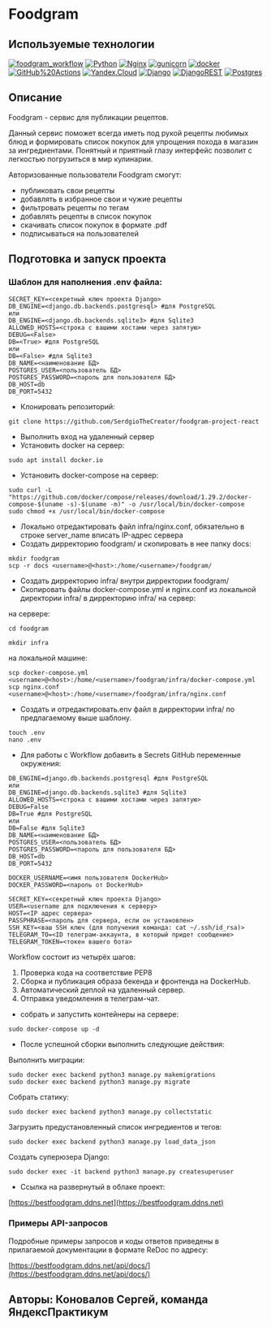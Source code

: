 # Foodgram

## Используемые технологии

[![foodgram_workflow](https://github.com/SerdgioTheCreator/foodgram-project-react/actions/workflows/foodgram_workflow.yml/badge.svg?branch=master)](https://github.com/SerdgioTheCreator/foodgram-project-react/actions/workflows/foodgram_workflow.yml)
[![Python](https://img.shields.io/badge/-Python-464646?style=flat-square&logo=Python)](https://www.python.org/)
[![Nginx](https://img.shields.io/badge/-NGINX-464646?style=flat-square&logo=NGINX)](https://nginx.org/ru/)
[![gunicorn](https://img.shields.io/badge/-gunicorn-464646?style=flat-square&logo=gunicorn)](https://gunicorn.org/)
[![docker](https://img.shields.io/badge/-Docker-464646?style=flat-square&logo=docker)](https://www.docker.com/)
[![GitHub%20Actions](https://img.shields.io/badge/-GitHub%20Actions-464646?style=flat-square&logo=GitHub%20actions)](https://github.com/features/actions)
[![Yandex.Cloud](https://img.shields.io/badge/-Yandex.Cloud-464646?style=flat-square&logo=Yandex.Cloud)](https://cloud.yandex.ru/)
[![Django](https://img.shields.io/badge/Django-092E20?style=for-the-badge&logo=django&logoColor=green)](https://www.djangoproject.com/)
[![DjangoREST](https://img.shields.io/badge/DJANGO-REST-ff1709?style=for-the-badge&logo=django&logoColor=white&color=ff1709&labelColor=gray)](https://www.django-rest-framework.org/)
[![Postgres](https://img.shields.io/badge/postgres-%23316192.svg?style=for-the-badge&logo=postgresql&logoColor=white)](https://www.postgresql.org/)

## Описание
Foodgram - сервис для публикации рецептов. 
 
Данный сервис поможет всегда иметь под рукой рецепты любимых блюд и формировать список покупок для упрощения похода в магазин за ингредиентами. 
Понятный и приятный глазу интерфейс позволит с легкостью погрузиться в мир кулинарии.
 
Авторизованные пользователи Foodgram смогут:
- публиковать свои рецепты 
- добавлять в избранное свои и чужие рецепты
- фильтровать рецепты по тегам
- добавлять рецепты в список покупок
- скачивать список покупок в формате .pdf
- подписываться на пользователей

## Подготовка и запуск проекта

### Шаблон для наполнения .env файла:

```
SECRET_KEY=<секретный ключ проекта Django>
DB_ENGINE=<django.db.backends.postgresql> #для PostgreSQL
или
DB_ENGINE=<django.db.backends.sqlite3> #для Sqlite3
ALLOWED_HOSTS=<строка с вашими хостами через запятую>
DEBUG=<False>
DB=<True> #для PostgreSQL
или
DB=<False> #для Sqlite3
DB_NAME=<наименование БД>
POSTGRES_USER=<пользователь БД>
POSTGRES_PASSWORD=<пароль для пользователя БД>
DB_HOST=db 
DB_PORT=5432 
```

- Клонировать репозиторий:

```
git clone https://github.com/SerdgioTheCreator/foodgram-project-react
```
- Выполнить вход на удаленный сервер
- Установить docker на сервер:

```
sudo apt install docker.io 
```
- Установить docker-compose на сервер:

```
sudo curl -L "https://github.com/docker/compose/releases/download/1.29.2/docker-compose-$(uname -s)-$(uname -m)" -o /usr/local/bin/docker-compose
sudo chmod +x /usr/local/bin/docker-compose
```
- Локально отредактировать файл infra/nginx.conf, обязательно в строке server_name вписать IP-адрес сервера
- Создать дирректорию foodgram/ и скопировать в нее папку docs:

```
mkdir foodgram
scp -r docs <username>@<host>:/home/<username>/foodgram/
```
- Создать дирректорию infra/ внутри дирректории foodgram/
- Скопировать файлы docker-compose.yml и nginx.conf из локальной директории infra/ в дирректорию infra/ на сервер:

на сервере:
```
cd foodgram
```

```
mkdir infra
```
на локальной машине:
```
scp docker-compose.yml <username>@<host>:/home/<username>/foodgram/infra/docker-compose.yml
scp nginx.conf <username>@<host>:/home/<username>/foodgram/infra/nginx.conf
```

- Создать и отредактировать.env файл в дирректории infra/ по предлагаемому выше шаблону.

```
touch .env
nano .env
```

- Для работы с Workflow добавить в Secrets GitHub переменные окружения:
```
DB_ENGINE=django.db.backends.postgresql #для PostgreSQL
или
DB_ENGINE=django.db.backends.sqlite3 #для Sqlite3
ALLOWED_HOSTS=<строка с вашими хостами через запятую>
DEBUG=False
DB=True #для PostgreSQL
или
DB=False #для Sqlite3
DB_NAME=<наименование БД>
POSTGRES_USER=<пользователь БД>
POSTGRES_PASSWORD=<пароль для пользователя БД>
DB_HOST=db 
DB_PORT=5432 

DOCKER_USERNAME=<имя пользователя DockerHub>    
DOCKER_PASSWORD=<пароль от DockerHub>
    
SECRET_KEY=<секретный ключ проекта Django>
USER=<username для подключения к серверу>
HOST=<IP адрес сервера>
PASSPHRASE=<пароль для сервера, если он установлен>
SSH_KEY=<ваш SSH ключ (для получения команда: cat ~/.ssh/id_rsa)>
TELEGRAM_TO=<ID телеграм-аккаунта, в который придет сообщение>
TELEGRAM_TOKEN=<токен вашего бота>
```
Workflow состоит из четырёх шагов:
1. Проверка кода на соответствие PEP8 
2. Сборка и публикация образа бекенда и фронтенда на DockerHub. 
3. Автоматический деплой на удаленный сервер. 
4. Отправка уведомления в телеграм-чат.

- собрать и запустить контейнеры на сервере:
```
sudo docker-compose up -d
```

- После успешной сборки выполнить следующие действия:

Выполнить миграции:

```
sudo docker exec backend python3 manage.py makemigrations
sudo docker exec backend python3 manage.py migrate
```

Собрать статику:

```
sudo docker exec backend python3 manage.py collectstatic
```

Загрузить предустановленный список ингредиентов и тегов:

```
sudo docker exec backend python3 manage.py load_data_json
```

Создать суперюзера Django:

```
sudo docker exec -it backend python3 manage.py createsuperuser
```

- Ссылка на развернутый в облаке проект:

[https://bestfoodgram.ddns.net](https://bestfoodgram.ddns.net)

### Примеры API-запросов
Подробные примеры запросов и коды ответов приведены в прилагаемой
документации в формате ReDoc по адресу:


[https://bestfoodgram.ddns.net/api/docs/](https://bestfoodgram.ddns.net/api/docs/)


## Авторы: Коновалов Сергей, команда ЯндексПрактикум 